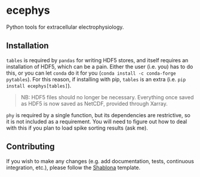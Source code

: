# ecephys
Python tools for extracellular electrophysiology.

## Installation
`tables` is required by `pandas` for writing HDF5 stores, and itself requires an installation of HDF5, which can be a pain.
Either the user (i.e. you) has to do this, or you can let `conda` do it for you (`conda install -c conda-forge pytables`).
For this reason, if installing with pip, `tables` is an extra (i.e. `pip install ecephys[tables]`).
> NB: HDF5 files should no longer be necessary. Everything once saved as HDF5 is now saved as NetCDF, provided through Xarray.

`phy` is required by a single function, but its dependencies are restrictive, so it is not included as a requirement. You will need to figure out how to deal with this if you plan to load spike sorting results (ask me).

## Contributing
If you wish to make any changes (e.g. add documentation, tests, continuous integration, etc.), please follow the [Shablona](https://github.com/uwescience/shablona) template.